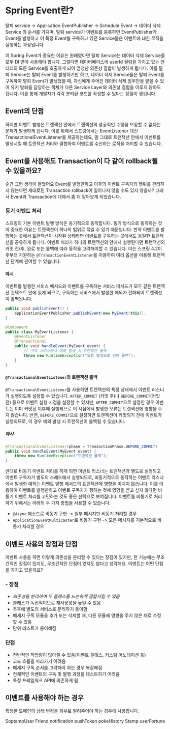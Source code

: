 # Spring Event란?
탈퇴 service -> Application EventPublisher -> Schedule Event -> 데이터 삭제 Service
의 순서를 가지며, 탈퇴 service가 이벤트를 등록하면 EventPublisher가 Event를 발행하고 이 특정 Event를 구독하고 있던 Service들은 이벤트에 대한 로직을 실행하는 과정입니다.

이 Spring Event가 중요한 이유는 원래였다면 탈퇴 Service는 데이터 삭제 Service를 모두 DI 받아 사용해야 합니다.
그렇다면 데이터베이스에 userId 컬럼을 가지고 있는 엔티티의 모든 Service를 호출하게 되어 엄청난 의존성 결합이 발생하게 됩니다.
이를 탈퇴 Service는 탈퇴 Event를 발행하기만 하고, 데이터 삭제 Service들은 탈퇴 Event를 구독하여 탈퇴 Event가 발생했을 때, 자신에게 주어진 데이터 삭제 임무만을 맡을 수 있어 유저 탈퇴를 담당하는 객체가 다른 Service Layer와 의존성 결합을 이루지 않아도 됩니다.
이를 통해 개발자가 각각 분리된 코드를 작성할 수 있다는 장점이 생깁니다.

## Event의 단점
하지만 이벤트 발행은 트랜잭션 안에서 트랜잭션의 성공적인 수행을 보장할 수 없다는 문제가 발생하게 됩니다.
이를 위해서 스프링에서는 EventListener 대신 TransactionalEventListener를 제공하는데요, 말 그대로 트랜잭션 안에서 이벤트를 발생시킬 때 트랜잭션 처리와 결합하여 이벤트를 수신하는 로직을 처리할 수 있습니다.

## Event를 사용해도 Transaction이 다 같이 rollback될 수 있을까요?
순간 그런 생각이 들었어요 Event를 발행만하고 이후의 이벤트 구독자의 행위를 관리하지 않는다면 제대로된 Transaction rollback이 일어나지 않을 수도 있지 않을까? 그래서 Event와 Transaction에 대해서 좀 더 알아보게 되었습니다.
### 동기 이벤트 처리
스프링의 기본 이벤트 발행 방식은 동기적으로 동작합니다. 동기 방식으로 동작하는 것이 중요한 이유는 트랜잭션이 하나의 범위로 묶일 수 있기 때문입니다. 만약 이벤트를 발행하는 곳에서 트랜잭션이 시작된 상태라면 이벤트를 구독하는 곳에서도 동일한 트랜잭션을 공유하게 됩니다.
이벤트 처리가 하나의 트랜잭션의 안에서 실행된다면 트랜잭션의 커밋 전/후, 완료 또는 롤백에 따라 동작을 고려해야할 수 있습니다. 이는 스프링 4.2이후부터 지원하는 `@TransactionEventListener`를 이용하여 여러 옵션을 이용해 트랜잭션 단계에 관여할 수 있습니다.

#### 예시
이벤트를 발행한 서비스 메서드와 이벤트를 구독하는 서비스 메서드가 모두 같은 트랜잭션 컨텍스트 안에 있게 되므로, 구독하는 서비스에서 발생한 예외가 전파되어 트랜잭션이 롤백됩니다.
```java
public void publishEvent() {
    applicationEventPublisher.publishEvent(new MyEvent(this));
}
```
```java
@Component
public class MyEventListener {
    @EventListener
    @Transactional
    public void handleEvent(MyEvent event) {
        // 구독 서비스에서 예외 발생 시 트랜잭션 롤백
        throw new RuntimeException("오류 발생으로 인한 롤백");
    }
}
```

#### `@TransactionalEventListener`와 트랜잭션 롤백
`@TransactionalEventListener`를 사용하면 트랜잭션의 특정 상태에서 이벤트 리스너가 실행되도록 설정할 수 있습니다. `AFTER_COMMIT` (커밋 후)나 `BEFORE_COMMIT`(커밋 전) 등으로 이벤트 실행 시점을 설정할 수 있지만, `AFTER_COMMIT`으로 설정한 경우 이벤트는 이미 커밋된 이후에 실행되므로 이 시점에서 발생한 오류는 트랜잭션에 영향을 주지 않습니다. 반면, `BEFORE_COMMIT`으로 설정하면 트랜잭션이 커밋되기 전에 이벤트가 실행되므로, 이 경우 예외 발생 시 트랜잭션이 롤백될 수 있습니다.
##### 예시
```java
@TransactionalEventListener(phase = TransactionPhase.BEFORE_COMMIT)
public void handleEvent(MyEvent event) {
    throw new RuntimeException("트랜잭션 롤백");
}
```

반대로 비동기 이벤트 처리를 하게 되면 이벤트 리스너는 트랜잭션과 별도로 실행되고 이벤트 구독자가 별도의 스레드에서 실행되므로, 비동기적으로 동작하는 이벤트 리스너에서 발생한 예외는 이벤트 발행 메서드의 트랜잭션에 영향을 미치지 않습니다.
이를 이용하여 이벤트를 발행만하고 이벤트 구독자가 행하는 것에 영향을 받고 싶지 않다면 비동기 이벤트 처리를 고민하는 것도 좋은 선택으로 보여집니다.
이벤트를 비동기로 처리하기 위해서는 아래의 두 가지 방법을 사용할 수 있습니다.
- `@Async` 메소드로 비동기 구현 -> 일부 메시지만 비동기 처리할 경우
- `ApplicationEventMulticaster`로 비동기 구현 -> 모든 메시지를 기본적으로 비동기 처리할 경우

## 이벤트 사용의 장점과 단점
이벤트 사용을 하면 이렇게 의존성을 분리할 수 있다는 장점이 있지만, 한 기능에는 무조건적인 장점이 있지도, 무조건적인 단점이 있지도 않다고 생각해요. 이벤트는 어떤 단점을 가지고 있을까요?
### - 장점
- *의존성을 분리하여 두 클래스를 느슨하게 결합시킬 수 있음*
- 클래스가 독립적이므로 재사용성을 높일 수 있음
- 추후에 별도의 서비스로 분리하기 용이함
- 메세지 구독 모듈을 추가 또는 삭제할 때, 다른 모듈에 영향을 주지 않은 채로 수정할 수 있음
- 단위 테스트가 용이해짐
### 단점
- 전반적인 작업량이 많아질 수 있음(이벤트 클래스, 커스텀 어노테이션 등)
- 코드 흐름을 따라가기 어려움
- 메세지 구독 순서를 고려해야 하는 경우 복잡해짐
- 전체적인 이벤트의 구독 및 발행 과정을 테스트하기 어려움
- 특정 프레임워크 API에 의존하게 됨

## 이벤트를 사용해야 하는 경우
특정한 도메인의 상태 변경을 외부로 알려주어야 하는 경우에 사용합니다.


SoptampUser
Friend
notification
pushToken
pokeHistory
Stamp
userFortune